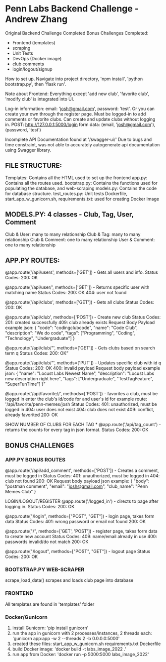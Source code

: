 # Penn Labs Backend Challenge - Andrew Zhang

Original Backend Challenge Completed
Bonus Challenges Completed: 
   - Frontend (templates)
   - scraping
   - Unit Tests
   - DevOps (Docker image)
   - club comments
   - login/logout/signup

How to set up. Navigate into project directory, 'npm install', 'python bootstrap.py', then 'flask run'.

Note about Frontend: Everything except 'add new club', 'favorite club', 'modify club' is integrated into UI. 

Log-in information: email: 'josh@gmail.com', password: 'test'. Or you can create your own through the register page. Must be logged-in to add comments or favorite clubs. Can create and update clubs without logging in.
POST: http://127.0.0.1:5000/login form data: (email, 'josh@gmail.com'), (password, 'test')

Incomplete API Documentation found at '/swagger-ui/'
Due to bugs and time constraint, was not able to accurately autogenerate api documentation using Swagger library. 

## FILE STRUCTURE:
Templates: Contains all the HTML used to set up the frontend
app.py: Contains all the routes used.
bootstrap.py: Contains the functions used for populating the database, and web-scraping
models.py: Contains the code for database structure.
test_routes.py: Unit tests
Dockerfile, start_app_w_gunicorn.sh, requirements.txt: used for creating Docker Image

## MODELS.PY: 4 classes - Club, Tag, User, Comment
   Club & User: many to many relationship
   Club & Tag: many to many relationship
   Club & Comment: one to many relationship
   User & Comment: one to many relationship

## APP.PY ROUTES:

   @app.route('/api/users', methods=['GET']) - Gets all users and info.
   Status Codes:
      200: OK

   @app.route('/api/user/<name>', methods=['GET']) - Returns specific user with matching name
   Status Codes:
      200: OK
      404: user not found

   @app.route('/api/clubs', methods=['GET']) - Gets all clubs
   Status Codes:
      200: OK

   @app.route('/api/club', methods=['POST']) - Create new club
   Status Codes:
      201: created successfully
      409: club already exists
   Request Body Payload example json: 
   {
      "code": "codingclubcode",
      "name": "Code Club",
      "description": "We do code",
      "tags": ["Programming", "Coding", "Technology", "Undergraduate"]
   }

   @app.route('/api/club/<q>', methods=['GET']) - Gets clubs based on search term q
   Status Codes:
      200: OK
   
   @app.route('/api/club/<q>', methods=['PUT']) - Updates specific club with id q
   Status Codes:
      200: OK
      400: invalid payload
   Request body payload example json:
   {
      "name": "Locust Labs Newest Name",
      "description": "Locust Labs new description right here",
      "tags": ["Undergraduate", "TestTagFeature", "SuperFunTime"]
   }

   @app.route('/api/favorite/<club>/<name>', methods=['POST']) - favorites a club, must be logged in
      enter the club's id/code for <club> and user's id for <name>
      example route: '/api/favorite/penn-memes/josh
   Status Codes:
      401: unauthorized, must be logged in
      404: user does not exist
      404: club does not exist
      409: conflict, already favorited
      200: OK
   
   SHOW NUMBER OF CLUBS FOR EACH TAG * 
   @app.route('/api/tag_count') - returns the counts for every tag in json format.
   Status Codes:
      200: OK

## BONUS CHALLENGES

   ### APP.PY BONUS ROUTES

   @app.route('/api/add_comment', methods=['POST']) - Creates a comment, must be logged in
   Status Codes:
      401: unauthorized, must be logged in
      404: club not found
      200: OK
   Request body payload json example:
   {
      "body": "postman comment",
      "email": "josh@gmail.com",
      "club_name": "Penn Memes Club"
   }

   LOGIN/LOGOUT/REGISTER
   @app.route('/logged_in') - directs to page after logging in.
   Status Codes:
      200: OK

   @app.route("/login", methods=["POST", "GET"]) - login page, takes form data
   Status Codes:
      401: wrong password or email not found
      200: OK

   @app.route("/", methods=['GET', 'POST'])  - register page, takes form data to create new account
   Status Codes:
      409: name/email already in use
      400: passwords invalid/do not match
      200: OK

   @app.route("/logout", methods=["POST", "GET"]) - logout page
   Status Codes:
      200: OK

   ### BOOTSTRAP.PY WEB-SCRAPER
   scrape_load_data()
      scrapes and loads club page into database

   ### FRONTEND
   All templates are found in 'templates' folder

   ### Docker/Gunicorn
   1. install Gunicorn: 
      'pip install gunicorn'
   2. run the app in gunicorn with 2 processes/instances, 2 threads each:
      'gunicorn app:app -w 2 --threads 2 -b 0.0.0.0:5000'
   3. created these files:
         start_app_w_gunicorn.sh
         requirements.txt
         Dockerfile
   4. build Docker image: 
      'docker build -t labs_image_2022 .'
   5. run app from Docker: 
      'docker run -p 5000:5000 labs_image_2022'
   
